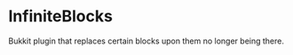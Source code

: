 InfiniteBlocks
==============

Bukkit plugin that replaces certain blocks upon them no longer being there.
